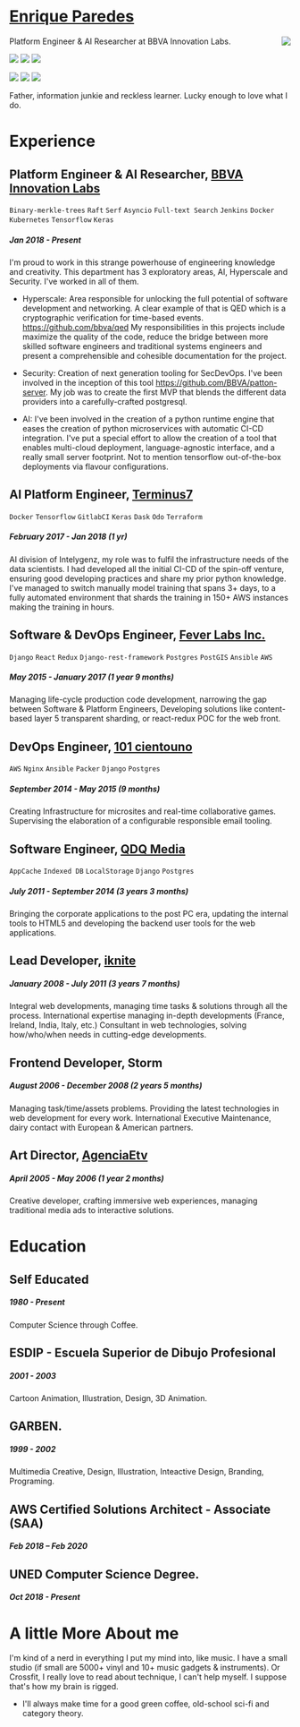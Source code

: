 # [Enrique Paredes](https://github.com/iknite/about.me)
<img align="right" src="https://avatars2.githubusercontent.com/u/745710?v=4&s=120">

Platform Engineer & AI Researcher at BBVA Innovation Labs.

<p align="left">
<a alt="AI Platform Engineer"><img src="https://img.shields.io/badge/AI%20Platform%20Engineer-2%20years-green.svg" /></a>
<a alt="SRE"><img src="https://img.shields.io/badge/SRE-2.5%20years-green.svg" /></a>
<a alt="Software Engineer"><img src="https://img.shields.io/badge/Software%20Engineer-10+%20years-green.svg" /></a>
</p>

<p align="left">
<a alt="Go"><img src="https://img.shields.io/badge/go-1%20year-yellow.svg" /></a>
<a alt="Python"><img src="https://img.shields.io/badge/python-5%20years-green.svg" /></a>
<a alt="Javascript"><img src="https://img.shields.io/badge/javascript-10%20years-green.svg" /></a>
</p>

Father, information junkie and reckless learner. Lucky enough to love what I do.

# Experience
## Platform Engineer & AI Researcher, [BBVA Innovation Labs](https://www.bbva.com/es/bienvenido-bbva-labs/)
`Binary-merkle-trees` `Raft` `Serf` `Asyncio` `Full-text Search` `Jenkins` `Docker` `Kubernetes` `Tensorflow` `Keras`
##### Jan 2018 - Present
I'm proud to work in this strange powerhouse of engineering knowledge and creativity. This department has 3 exploratory areas, AI, Hyperscale and Security. I've worked in all of them. 

- Hyperscale: Area responsible for unlocking the full potential of software development and networking. A clear example of that is QED which is a cryptographic verification for time-based events. https://github.com/bbva/qed My responsibilities in this projects include maximize the quality of the code, reduce the bridge between more skilled software engineers and traditional systems engineers and present a comprehensible and cohesible documentation for the project.

- Security: Creation of next generation tooling for SecDevOps. I've been involved in the inception of this tool https://github.com/BBVA/patton-server. My job was to create the first MVP that blends the different data providers into a carefully-crafted postgresql.

- AI: I've been involved in the creation of a python runtime engine that eases the creation of python microservices with automatic CI-CD integration. I've put a special effort to allow the creation of a tool that enables multi-cloud deployment, language-agnostic interface, and a really small server footprint. Not to mention tensorflow out-of-the-box deployments via flavour configurations. 


## AI Platform Engineer, [Terminus7](https://twitter.com/terminus7ai)
`Docker` `Tensorflow` `GitlabCI` `Keras` `Dask` `Odo` `Terraform`
##### February 2017 - Jan 2018 (1 yr)
AI division of Intelygenz, my role was to fulfil the infrastructure needs of the data scientists. I had developed all the initial CI-CD of the spin-off venture, ensuring good developing practices and share my prior python knowledge. I've managed to switch manually model training that spans 3+ days, to a fully automated environment that shards the training in 150+ AWS instances making the training in hours.

## Software & DevOps Engineer, [Fever Labs Inc.](https://feverup.com/)
`Django` `React` `Redux` `Django-rest-framework` `Postgres` `PostGIS` `Ansible` `AWS`
##### May 2015 - January 2017 (1 year 9 months)
Managing life-cycle production code development, narrowing the gap between Software & Platform Engineers, Developing solutions like content-based layer 5 transparent sharding, or react-redux POC for the web front. 

## DevOps Engineer, [101 cientouno](https://101.es/)
`AWS` `Nginx` `Ansible` `Packer` `Django` `Postgres`
##### September 2014 - May 2015 (9 months) 
Creating Infrastructure for microsites and real-time collaborative games. Supervising the elaboration of a configurable responsible email tooling.  

## Software Engineer, [QDQ Media](https://www.qdqmedia.com/)
`AppCache` `Indexed DB` `LocalStorage` `Django` `Postgres`
##### July 2011 - September 2014 (3 years 3 months)
Bringing the corporate applications to the post PC era, updating the internal tools to HTML5 and developing the backend user tools for the web applications.

## Lead Developer, [iknite](mailto:enrique@iknite.com)
##### January 2008 - July 2011 (3 years 7 months)
Integral web developments, managing time tasks & solutions through all the process. International expertise managing in-depth developments (France, Ireland, India, Italy, etc.) Consultant in web technologies, solving how/who/when needs in cutting-edge developments.

## Frontend Developer, Storm
##### August 2006 - December 2008 (2 years 5 months)
Managing task/time/assets problems. Providing the latest technologies in web development for every work. International Executive Maintenance, dairy contact with European & American partners.

## Art Director, [AgenciaEtv](http://agenciae.com/)
##### April 2005 - May 2006 (1 year 2 months)
Creative developer, crafting immersive web experiences, managing traditional media ads to interactive solutions.

# Education

## Self Educated
##### 1980 - Present
Computer Science through Coffee.

## ESDIP - Escuela Superior de Dibujo Profesional
##### 2001 - 2003
Cartoon Animation, Illustration, Design, 3D Animation.

## GARBEN.
##### 1999 - 2002
Multimedia Creative, Design, Illustration, Inteactive Design, Branding, Programing.

## AWS Certified Solutions Architect - Associate (SAA)
##### Feb 2018 – Feb 2020

## UNED Computer Science Degree.
##### Oct 2018 - Present

# A little More About me
I'm kind of a nerd in everything I put my mind into, like music. I have a small studio (if small are 5000+ vinyl and 10+ music gadgets & instruments). Or Crossfit, I really love to read about technique, I can't help myself. I suppose that's how my brain is rigged. 
- I'll always make time for a good green coffee, old-school sci-fi and category theory.
